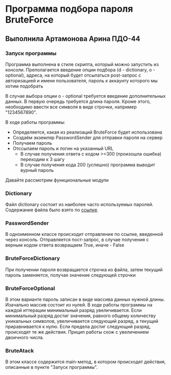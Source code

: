 # Программа подбора пароля BruteForce
## Выполнила Артамонова Арина ПДО-44

### Запуск программы

Программа выполнена в стиле скрипта, который можно запустить из консоли.
Преполагается введение опции подбора (d - dictionary, o - optional), 
адреса, на который будет отсылаться post-запрос с авторизацией 
и имени пользователя, пароль к аккаунту которого мы хотим подобрать

В случае выбора опции o - optional требуется введение дополнительных данных.
В первую очередь требуется длина пароля.
Кроме этого, необходимо ввести все символя в виде строчки, например "1234567890".

В ходе работы программы:
* Определяется, какая из реализаций BruteForce будет использована
* Создаём экземляр PasswordSender для отправки пароля на сервер
* Получаем пароль
* Отссылаем пароль и логин на указанный URL
  * В случае получения ответа с кодом >=300 (произошла ошибка) переходим к 3 шагу
  * В случае получения кода 200 (успешно) программа выводит вурный пароль

Давайте рассмотрим функциональные модули

### Dictionary

Файл dictionary состоит из наиболее часто используемых паролей. 
Содержание файла было взято по [ссылке](https://github.com/berandal666/Passwords?ysclid=ldlxqtnnl1651248187).

### PasswordSender

В одноименном классе происходит отправление по ссылке, введенной через консоль.
Отправляется пост-запрос, в случае получения с верным кодом ответа возвращаем True,
иначе - False

### BruteForceDictionary

При получении пароля возвращается строчка из файла, затем текущий пароль заменяется,
получая значение следующей строчки

### BruteForceOptional

В этом варианте пароль записан в виде массива данных нужной длины.
Изачально массив состоит из нулей.
В ходе работы программы на каждой иттерации минимальный разряд увеличивается.
Если минимальный разряд достиг значения, равного общему количеству уникальных символов,
увеличивается следующий разряд, а текущий приравнивается к нулю. 
Если предела достиг следующий разряд, происходят те же действия.
Прицип работы схож с увеличением двоичного числа.

### BruteAtack

В этом классе содержится main-метод, в котором происходят действия, описанные 
в пункте "Запуск программы".

